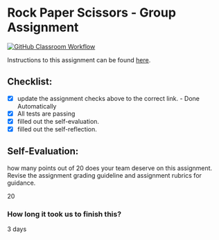 Rock Paper Scissors - Group Assignment
===================================
[![GitHub Classroom Workflow](https://s///github.com/IT3049C-Students/3-rock-paper-scissors-anishselar/actions/workflows/classroom.yml/badge.svg)](https://s///github.com/IT3049C-Students/3-rock-paper-scissors-anishselar/actions/workflows/classroom.yml)

Instructions to this assignment can be found [here](https://it3049c.github.io/Material/Assignments/3.Rock_Paper_Scissors/).

## Checklist:
- [x] update the assignment checks above to the correct link. - Done Automatically
- [x] All tests are passing
- [x] filled out the self-evaluation.
- [x] filled out the self-reflection.

## Self-Evaluation: 
how many points out of 20 does your team deserve on this assignment. Revise the assignment grading guideline and assignment rubrics for guidance.

20

### How long it took us to finish this?

3 days
